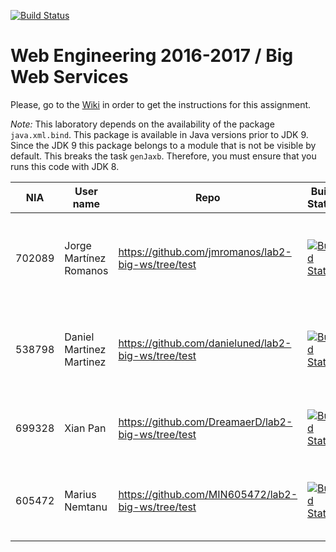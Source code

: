 [![Build Status](https://travis-ci.org/UNIZAR-30246-WebEngineering/lab2-big-ws.svg?branch=master)](https://travis-ci.org/UNIZAR-30246-WebEngineering/lab2-big-ws)
# Web Engineering 2016-2017 / Big Web Services
Please, go to the [Wiki](https://github.com/UNIZAR-30246-WebEngineering/lab2-big-ws/wiki) in order to get the instructions for this assignment.

*Note:* 
This laboratory depends on the availability of the package `java.xml.bind`.
This package is available in Java versions prior to JDK 9.
Since the JDK 9 this package belongs to a module that is not be visible by default.
This breaks the task `genJaxb`. 
Therefore, you must ensure that you runs this code with JDK 8.


NIA    | User name | Repo | Build Status | What was explored | Review for :gift: | Score
-------|-----------|------|--------------|-------------------|----------------------|--------
702089 | Jorge Martínez Romanos          |  https://github.com/jmromanos/lab2-big-ws/tree/test   |      [![Build Status](https://travis-ci.org/jmromanos/lab2-big-ws.svg?branch=test)](https://travis-ci.org/jmromanos/lab2-big-ws)        | Added different translation and explored Travis file encryption                   |  Used native plugin to auto-generate code. This plugin uses cxf tools https://github.com/jmromanos/lab2-big-ws/tree/cxf          | :gift:
538798 | Daniel Martinez Martinez          |  https://github.com/danieluned/lab2-big-ws/tree/test   |      [![Build Status](https://api.travis-ci.org/danieluned/lab2-big-ws.svg?branch=test)](https://travis-ci.org/danieluned/lab2-big-ws)        | Added test translation ES->RU, Used SLF4J Logging             |       | 
699328 | Xian Pan |  https://github.com/DreamaerD/lab2-big-ws/tree/test   |      [![Build Status](https://travis-ci.org/DreamaerD/lab2-big-ws.svg?branch=test)](https://travis-ci.org/DreamaerD/lab2-big-ws)        | Added translation test from Chinese to English.                  |  Added SOAP Authentication with Username and Password. Changed logger https://github.com/DreamaerD/lab2-big-ws/tree/Auth  | :gift:
605472 | Marius Nemtanu | https://github.com/MIN605472/lab2-big-ws/tree/test | [![Build Status](https://travis-ci.org/MIN605472/lab2-big-ws.svg?branch=test)](https://travis-ci.org/MIN605472/lab2-big-ws) | Travis encryption and the Romanian to English translator | |
